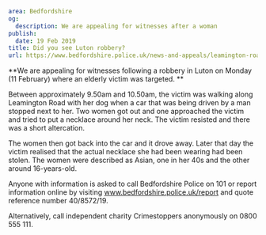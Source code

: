 ```yaml
area: Bedfordshire
og:
  description: We are appealing for witnesses after a woman
publish:
  date: 19 Feb 2019
title: Did you see Luton robbery?
url: https://www.bedfordshire.police.uk/news-and-appeals/leamington-road-robbery-feb19
```

**We are appealing for witnesses following a robbery in Luton on Monday (11 February) where an elderly victim was targeted. **

Between approximately 9.50am and 10.50am, the victim was walking along Leamington Road with her dog when a car that was being driven by a man stopped next to her. Two women got out and one approached the victim and tried to put a necklace around her neck. The victim resisted and there was a short altercation.

The women then got back into the car and it drove away. Later that day the victim realised that the actual necklace she had been wearing had been stolen. The women were described as Asian, one in her 40s and the other around 16-years-old.

Anyone with information is asked to call Bedfordshire Police on 101 or report information online by visiting www.bedfordshire.police.uk/report and quote reference number 40/8572/19.

Alternatively, call independent charity Crimestoppers anonymously on 0800 555 111.
